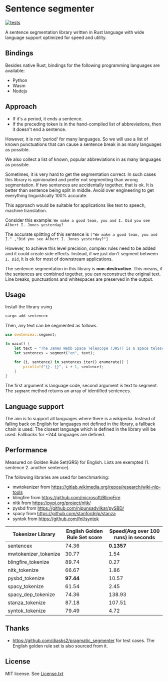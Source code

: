 # Sentence segmenter

[![tests](https://github.com/wikimedia/sentencex-rust/actions/workflows/test.yml/badge.svg)](https://github.com/wikimedia/sentencex-rust/actions/workflows/test.yml)

A sentence segmentation library written in Rust language with wide language support optimized for speed and utility.

## Bindings

Besides native Rust, bindings for the following programming languages are available:

* Python
* Wasm
* Nodejs

## Approach

- If it's a period, it ends a sentence.
- If the preceding token is in the hand-compiled list of abbreviations, then it doesn't end a sentence.

However, it is not 'period' for many languages. So we will use a list of known punctuations that can cause a sentence break in as many languages as possible.

We also collect a list of known, popular abbreviations in as many languages as possible.

Sometimes, it is very hard to get the segmentation correct. In such cases this library is opinionated and prefer not segmenting than wrong segmentation. If two sentences are accidentally together, that is ok. It is better than sentence being split in middle.
Avoid over engineering to get everything linguistically 100% accurate.

This approach would be suitable for applications like text to speech, machine translation.

Consider this example: `We make a good team, you and I. Did you see Albert I. Jones yesterday?`

The accurate splitting of this sentence is
`["We make a good team, you and I." ,"Did you see Albert I. Jones yesterday?"]`

However, to achieve this level precision, complex rules need to be added and it could create side effects. Instead, if we just don't segment between `I. Did`, it is ok for most of downstream applications.

The sentence segmentation in this library is **non-destructive**. This means, if the sentences are combined together, you can reconstruct the original text. Line breaks, punctuations and whitespaces are preserved in the output.

## Usage

Install the library using

```bash
cargo add sentencex
```

Then, any text can be segmented as follows.

```rust
use sentencex::segment;

fn main() {
    let text = "The James Webb Space Telescope (JWST) is a space telescope specifically designed to conduct infrared astronomy. The U.S. National Aeronautics and Space Administration (NASA) led Webb's design and development.";
    let sentences = segment("en", text);

    for (i, sentence) in sentences.iter().enumerate() {
        println!("{}. {}", i + 1, sentence);
    }
}
```

The first argument is language code, second argument is text to segment. The `segment` method returns an array of identified sentences.

## Language support

The aim is to support all languages where there is a wikipedia. Instead of falling back on English for languages not defined in the library, a fallback chain is used. The closest language which is defined in the library will be used. Fallbacks for ~244 languages are defined.

## Performance

Measured on Golden Rule Set(GRS) for English. Lists are exempted (1. sentence 2. another sentence).

The following libraries are used for benchmarking:

- mwtokenizer from <https://gitlab.wikimedia.org/repos/research/wiki-nlp-tools>
- blingfire from <https://github.com/microsoft/BlingFire>
- nltk from <https://pypi.org/project/nltk/>
- pysbd from <https://github.com/nipunsadvilkar/pySBD/>
- spacy from <https://github.com/stanfordnlp/stanza>
- syntok from <https://github.com/fnl/syntok>

| Tokenizer Library    | English Golden Rule Set score | Speed(Avg over 100 runs) in seconds |
| -------------------- | ----------------------------- | ----------------------------------- |
| sentencex            | 74.36                         | **0.1357**                          |
| mwtokenizer_tokenize | 30.77                         | 1.54                                |
| blingfire_tokenize   | 89.74                         | 0.27                                |
| nltk_tokenize        | 66.67                         | 1.86                                |
| pysbd_tokenize       | **97.44**                     | 10.57                               |
| spacy_tokenize       | 61.54                         | 2.45                                |
| spacy_dep_tokenize   | 74.36                         | 138.93                              |
| stanza_tokenize      | 87.18                         | 107.51                              |
| syntok_tokenize      | 79.49                         | 4.72                                |

## Thanks

- <https://github.com/diasks2/pragmatic_segmenter> for test cases. The English golden rule set is also sourced from it.

## License

MIT license. See [License.txt](./LICENSE)
